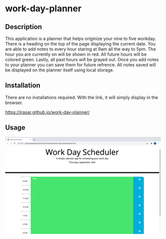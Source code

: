 # work-day-planner

## Description 

This application is a planner that helps originize your nine to five workday. There is a heading on the top of the page displaying the current date. You are able to add notes to every hour staring at 9am all the way to 5pm. The hour you are currently on will be shown in red. All future hours will be colored green. Lastly, all past hours will be grayed out. Once you add notes to your planner you can save them for future refrence. All notes saved will be displayed on the planner itself using local storage.



## Installation

There are no installations required. With the link, it will simply display in the browser.

 https://irasar.github.io/work-day-planner/


## Usage 



![alt text](assets/plan.png)
